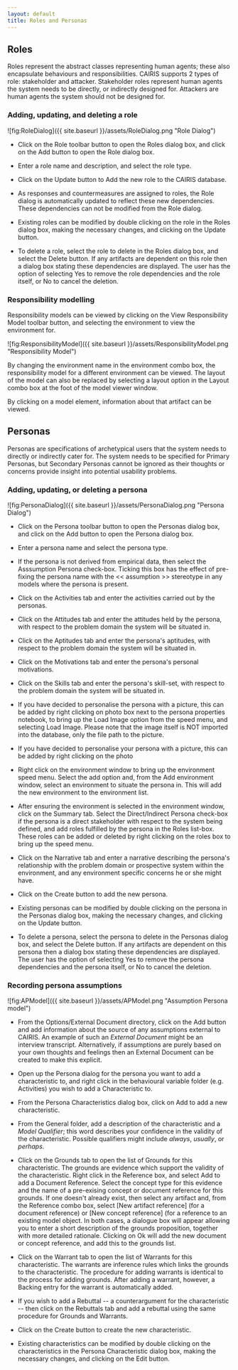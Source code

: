 ```yaml
---
layout: default
title: Roles and Personas
---
```



## Roles ##

Roles represent the abstract classes representing human agents; these also encapsulate behaviours and responsibilities.  CAIRIS supports 2 types of role: stakeholder and attacker.  Stakeholder roles represent human agents the system needs to be directly, or indirectly designed for.  Attackers are human agents the system should not be designed for.

### Adding, updating, and deleting a role ###

![fig:RoleDialog]({{ site.baseurl }}/assets/RoleDialog.png "Role Dialog")

* Click on the Role toolbar button to open the Roles dialog box, and click on the Add button to open the Role dialog box.

* Enter a role name and description, and select the role type.

* Click on the Update button  to Add the new role to the CAIRIS database.

* As responses and countermeasures are assigned to roles, the Role dialog is automatically updated to reflect these new dependencies.  These dependencies can not be modified from the Role dialog.

* Existing roles can be modified by double clicking on the role in the Roles dialog box, making the necessary changes, and clicking on the Update button.

* To delete a role, select the role to delete in the Roles dialog box, and select the Delete button.  If any artifacts are dependent on this role then a dialog box stating these dependencies are displayed.  The user has the option of selecting Yes to remove the role dependencies and the role itself, or No to cancel the deletion.

### Responsibility modelling ###

Responsibility models can be viewed by clicking on the View Responsibility Model toolbar button, and selecting the environment to view the environment for.

![fig:ResponsibilityModel]({{ site.baseurl }}/assets/ResponsibilityModel.png "Responsibility Model")

By changing the environment name in the environment combo box, the responsibility model for a different environment can be viewed.  The layout of the model can also be replaced by selecting a layout option in the Layout combo box at the foot of the model viewer window.

By clicking on a model element, information about that artifact can be viewed.  

## Personas ##

Personas are specifications of archetypical users that the system needs to directly or indirectly cater for.
The system needs to be specified for Primary Personas, but Secondary Personas cannot be ignored as their thoughts or concerns provide insight into potential usability problems.

### Adding, updating, or deleting a persona ###

![fig:PersonaDialog]({{ site.baseurl }}/assets/PersonaDialog.png "Persona Dialog")

* Click on the Persona toolbar button to open the Personas dialog box, and click on the Add button to open the Persona dialog box.

* Enter a persona name and select the persona type.

* If the persona is not derived from empirical data, then select the Asssumption Persona check-box.  Ticking this box has the effect of pre-fixing the persona name with the &lt;&lt; assumption &gt;&gt; stereotype in any models where the persona is present.

* Click on the Activities tab and enter the activities carried out by the personas.

* Click on the Attitudes tab and enter the attitudes held by the persona, with respect to the problem domain the system will be situated in.

* Click on the Aptitudes tab and enter the persona's aptitudes, with respect to the problem domain the system will be situated in.

* Click on the Motivations tab and enter the persona's personal motivations.

* Click on the Skills tab and enter the persona's skill-set, with respect to the problem domain the system will be situated in.

* If you have decided to personalise the persona with a picture, this can be added by right clicking on photo box next to the persona properties notebook, to bring up the Load Image option from the speed menu, and selecting Load Image.  Please note that the image itself is NOT imported into the database, only the file path to the picture.

* If you have decided to personalise your persona with a picture, this can be added by right clicking on the photo

* Right click on the environment window to bring up the environment speed menu.  Select the add option and, from the Add environment window, select an environment to situate the persona in.  This will add the new environment to the environment list.

* After ensuring the environment is selected in the environment window, click on the Summary tab.  Select the Direct/Indirect Persona check-box if the persona is a direct stakeholder with respect to the system being defined, and add roles fulfilled by the persona in the Roles list-box.  These roles can be added or deleted by right clicking on the roles box to bring up the speed menu.

* Click on the Narrative tab and enter a narrative describing the persona's relationship with the problem domain or prospective system within the environment, and any environment specific concerns he or she might have.

* Click on the Create button to add the new persona.

* Existing personas can be modified by double clicking on the persona in the Personas dialog box, making the necessary changes, and clicking on the Update button.

* To delete a persona, select the persona to delete in the Personas dialog box, and select the Delete button.  If any artifacts are dependent on this persona then a dialog box stating these dependencies are displayed.  The user has the option of selecting Yes to remove the persona dependencies and the persona itself, or No to cancel the deletion.

### Recording persona assumptions ###

![fig:APModel]({{ site.baseurl }}/assets/APModel.png "Assumption Persona model")

* From the Options/External Document directory, click on the Add button and add information about the source of any assumptions external to CAIRIS.  An example of such an *External Document* might be an interview transcript.  Alternatively, if assumptions are purely based on your own thoughts and feelings then an External Document can be created to make this explicit.

* Open up the Persona dialog for the persona you want to add a characteristic to, and right click in the behavioural variable folder (e.g. Activities) you wish to add a Characteristic to.

* From the Persona Characteristics dialog box, click on Add to add a new characteristic.

* From the General folder, add a description of the characteristic and a *Model Qualifier*; this word describes your confidence in the validity of the characteristic.  Possible qualifiers might include *always*, *usually*, or *perhaps*.

* Click on the Grounds tab to open the list of Grounds for this characteristic.  The grounds are evidence which support the validity of the characteristic.  Right click in the Reference box, and select Add to add a Document Reference.  Select the concept type for this evidence and the name of a pre-exising concept or document reference for this grounds.  If one doesn't already exist, then select any artifact and, from the Reference combo box, select [New artifact reference] (for a document reference) or [New concept reference] (for a reference to an existing model object.  In both cases, a dialogue box will appear allowing you to enter a short description of the grounds proposition, together with more detailed rationale.  Clicking on Ok will add the new document or concept reference, and add this to the grounds list.

* Click on the Warrant tab to open the list of Warrants for this characteristic.  The warrants are inference rules which links the grounds to the characteristic.  The procedure for adding warrants is identical to the process for adding grounds.  After adding a warrant, however, a Backing entry for the warrant is automatically added.

* If you wish to add a Rebuttal -- a counterargument for the characteristic -- then click on the Rebuttals tab and add a rebuttal using the same procedure for Grounds and Warrants.

* Click on the Create button to create the new characteristic.

* Existing characteristics can be modified by double clicking on the characteristics in the Persona Characteristic dialog box, making the necessary changes, and clicking on the Edit button.
